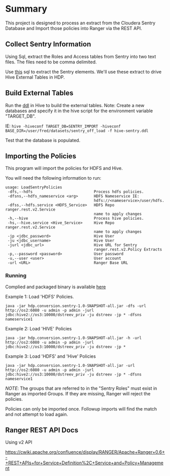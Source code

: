 # Summary
This project is designed to process an extract from the Cloudera Sentry Database and Import those policies into Ranger via the REST API.

## Collect Sentry Information

Using Sql, extract the Roles and Access tables from Sentry into two text files.  The files need to be comma delimited.

Use [this](./src/main/resources/sql/sentry_extracts.sql) sql to extract the Sentry elements.  We'll use these extract to drive Hive External Tables in HDP.

## Build External Tables

Run the [ddl](./src/main/resources/sql/hive-sentry.ddl) in Hive to build the external tables.  Note: Create a new databases and specify it in the hive script for the environment variable "TARGET_DB".

IE: ```hive -hiveconf TARGET_DB=SENTRY_IMPORT -hiveconf BASE_DIR=/user/fred/datasets/sentry_off_load -f hive-sentry.ddl```

Test that the database is populated.

## Importing the Policies

This program will import the policies for HDFS and Hive.

You will need the following information to run:
```
usage: LoadSentryPolicies
 -dfs,--hdfs                           Process hdfs policies.
 -dfsns,--hdfs_nameservice <arg>       HDFS Nameservice IE:
                                       hdfs://<nameservice>/user/hdfs.
 -dfss,--hdfs.service <HDFS_Service>   HDFS Repo ranger.rest.v2.Service
                                       name to apply changes
 -h,--hive                             Process hive policies.
 -hs,--hive.service <Hive_Service>     Hive Repo ranger.rest.v2.Service
                                       name to apply changes
 -jp <jdbc_password>                   Hive User
 -ju <jdbc_username>                   Hive User
 -jurl <jdbc_url>                      Hive URL for Sentry
                                       ranger.rest.v2.Policy Extracts
 -p,--password <password>              User password
 -u,--user <user>                      User account
 -url <URL>                            Ranger Base URL
```

### Running

Complied and packaged binary is available [here](https://github.com/dstreev/hdp-conversions/releases)

Example 1:
Load 'HDFS' Policies.
```
java -jar hdp.conversion.sentry-1.0-SNAPSHOT-all.jar -dfs -url http://os2:6080 -u admin -p admin -jurl jdbc:hive2://os3:10000/dstreev_priv -ju dstreev -jp * -dfsns nameservice1
```

Example 2:
Load 'HIVE' Policies
```
java -jar hdp.conversion.sentry-1.0-SNAPSHOT-all.jar -h -url http://os2:6080 -u admin -p admin -jurl jdbc:hive2://os3:10000/dstreev_priv -ju dstreev -jp *
```

Example 3:
Load 'HDFS' and 'Hive' Policies
```
java -jar hdp.conversion.sentry-1.0-SNAPSHOT-all.jar -url http://os2:6080 -u admin -p admin -jurl jdbc:hive2://os3:10000/dstreev_priv -ju dstreev -jp * -dfsns nameservice1
```

*NOTE*: The groups that are referred to in the "Sentry Roles" must exist in Ranger as imported Groups.  If they are missing, Ranger will reject the policies.

Policies can only be imported once.  Followup imports will find the match and not attempt to load again.

## Ranger REST API Docs

Using v2 API

https://cwiki.apache.org/confluence/display/RANGER/Apache+Ranger+0.6+-+REST+APIs+for+Service+Definition%2C+Service+and+Policy+Management

